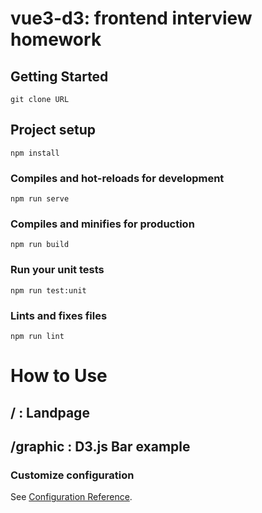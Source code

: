 # vue3-d3: frontend interview homework

## Getting Started
```
git clone URL
```


## Project setup
```
npm install
```

### Compiles and hot-reloads for development
```
npm run serve
```

### Compiles and minifies for production
```
npm run build
```

### Run your unit tests
```
npm run test:unit
```

### Lints and fixes files
```
npm run lint

```

# How to Use

## / : Landpage

## /graphic : D3.js Bar example

### Customize configuration
See [Configuration Reference](https://cli.vuejs.org/config/).
